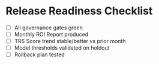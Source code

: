 # Release Readiness Checklist

- [ ] All governance gates green
- [ ] Monthly ROI Report produced
- [ ] TRS Score trend stable/better vs prior month
- [ ] Model thresholds validated on holdout
- [ ] Rollback plan tested
